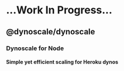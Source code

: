 # ...Work In Progress... 

## @dynoscale/dynoscale


###  Dynoscale for Node
#### Simple yet efficient scaling for Heroku dynos



